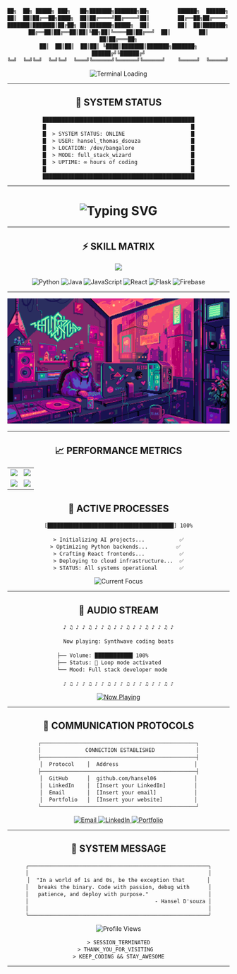 <!-- Retro Terminal Header -->
<div align="center">

```
██╗  ██╗ █████╗ ███╗   ██╗███████╗███████╗██╗         ██████╗  ██████╗ 
██║  ██║██╔══██╗████╗  ██║██╔════╝██╔════╝██║         ██╔══██╗██╔════╝ 
███████║███████║██╔██╗ ██║███████╗█████╗  ██║         ██║  ██║███████╗ 
██╔══██║██╔══██║██║╚██╗██║╚════██║██╔══╝  ██║         ██║  ██║██╔═══██╗
██║  ██║██║  ██║██║ ╚████║███████║███████╗███████╗    ██████╔╝╚██████╔╝
╚═╝  ╚═╝╚═╝  ╚═╝╚═╝  ╚═══╝╚══════╝╚══════╝╚══════╝    ╚═════╝  ╚═════╝ 
```

<img src="https://readme-typing-svg.herokuapp.com?font=Fira+Code&size=22&duration=3000&pause=1000&color=FF61F6&center=true&vCenter=true&multiline=true&width=800&height=100&lines=%3E+ACCESSING+MAINFRAME...;%3E+LOADING+PROFILE_DATA.exe;%3E+CONNECTION+ESTABLISHED+%E2%9C%93;%3E+WELCOME+TO+THE+MATRIX" alt="Terminal Loading">

</div>

---

<div align="center">

## 🔧 SYSTEM STATUS

```
████████████████████████████████████████████████
█                                              █
█  > SYSTEM STATUS: ONLINE                     █
█  > USER: hansel_thomas_dsouza                █
█  > LOCATION: /dev/bangalore                  █
█  > MODE: full_stack_wizard                   █
█  > UPTIME: ∞ hours of coding                 █
█                                              █
████████████████████████████████████████████████
```

</div>

---

<div align="center">

<h1>
  <img src="https://readme-typing-svg.herokuapp.com?font=JetBrains+Mono&size=28&duration=4000&pause=500&color=FF61F6&center=true&vCenter=true&width=900&lines=FULL+STACK+PYTHON+DEV+%E2%9A%A1;AI+%26+ML+EXPLORER+%F0%9F%A4%96;CODE+WIZARD+%F0%9F%A7%99%E2%80%8D%E2%99%82%EF%B8%8F;DIGITAL+ARCHITECT+%F0%9F%8F%97%EF%B8%8F" alt="Typing SVG" />
</h1>

</div>

---

<div align="center">

## ⚡ SKILL MATRIX

<img src="https://skillicons.dev/icons?i=python,java,js,react,flask,firebase,docker,aws,git,github,vscode,linux&theme=dark" />

![Python](https://img.shields.io/badge/Python-FF61F6?style=for-the-badge&logo=python&logoColor=white)
![Java](https://img.shields.io/badge/Java-9B59B6?style=for-the-badge&logo=java&logoColor=white)
![JavaScript](https://img.shields.io/badge/JavaScript-8E44AD?style=for-the-badge&logo=javascript&logoColor=yellow)
![React](https://img.shields.io/badge/React-FF00FF?style=for-the-badge&logo=react&logoColor=white)
![Flask](https://img.shields.io/badge/Flask-FF33CC?style=for-the-badge&logo=flask&logoColor=white)
![Firebase](https://img.shields.io/badge/Firebase-6A0DAD?style=for-the-badge&logo=firebase&logoColor=yellow)

</div>

---

<div align="center">
  <img src="https://github.com/hansel06/hansel06/blob/dbb500cb22e418e98b36b862f25aebbe60638efa/retro.gif" width="1000px">
</div>

---

<div align="center">

## 📈 PERFORMANCE METRICS

<div align="center">

<table>
  <tr>
    <td>
      <img src="https://github-readme-stats.vercel.app/api?username=hansel06&theme=radical&bg_color=000000&title_color=FF61F6&text_color=E1E1E1&icon_color=FF33CC&hide_border=true&border_radius=10" />
    </td>
    <td>
      <img src="https://streak-stats.demolab.com?user=hansel06&theme=radical&background=000000&border=FF61F6&stroke=FF61F6&ring=FF33CC&fire=FF61F6&currStreakLabel=FF33CC&hide_border=true" />
    </td>
  </tr>
  <tr>
    <td>
      <img src="https://github-readme-stats.vercel.app/api/top-langs/?username=hansel06&layout=compact&theme=radical&bg_color=000000&title_color=FF61F6&text_color=E1E1E1&icon_color=FF33CC&hide_border=true" />
    </td>
    <td>
      <img src="https://github-contributor-stats.vercel.app/api?username=hansel06&theme=radical&hide_border=true&combine_all_yearly_contributions=true" />
    </td>
  </tr>
</table>

</div>



## 🚀 ACTIVE PROCESSES

```
[████████████████████████████████████████] 100%
 
> Initializing AI projects...           ✅
> Optimizing Python backends...         ✅  
> Crafting React frontends...           ✅
> Deploying to cloud infrastructure...  ✅
> STATUS: All systems operational       ✅
```

<img src="https://readme-typing-svg.herokuapp.com?font=Fira+Code&size=16&duration=4000&pause=1000&color=FF61F6&center=true&width=600&lines=Currently+working+on%3A+AI-powered+web+apps;Learning%3A+Advanced+MLOps+%26+Cloud+Architecture;Exploring%3A+Computer+Vision+%26+NLP;Building%3A+The+next+big+thing+%F0%9F%9A%80" alt="Current Focus">

</div>

---

<div align="center">

## 🎵 AUDIO STREAM

```
♪ ♫ ♪ ♪ ♫ ♪ ♪ ♫ ♪ ♪ ♫ ♪ ♪ ♫ ♪ ♪ ♫ ♪
                                        
    Now playing: Synthwave coding beats    
                                        
├── Volume: ████████████ 100%          
├── Status: 🔄 Loop mode activated      
└── Mood: Full stack developer mode    
                                        
♪ ♫ ♪ ♪ ♫ ♪ ♪ ♫ ♪ ♪ ♫ ♪ ♪ ♫ ♪ ♪ ♫ ♪
```

[![Now Playing](https://img.shields.io/badge/🎵_Coding_Playlist-FF61F6?style=for-the-badge&logo=spotify&logoColor=white)](https://open.spotify.com/playlist/37i9dQZF1DX7EF8wVxBVhG)

</div>

---

<div align="center">

## 📡 COMMUNICATION PROTOCOLS

```
┌─────────────────────────────────────────────────┐
│              CONNECTION ESTABLISHED             │
├─────────────────────────────────────────────────┤
│  Protocol    │  Address                        │
├─────────────────────────────────────────────────┤
│  GitHub      │  github.com/hansel06            │
│  LinkedIn    │  [Insert your LinkedIn]         │
│  Email       │  [Insert your email]            │
│  Portfolio   │  [Insert your website]          │
└─────────────────────────────────────────────────┘
```

<a href="mailto:your-email@domain.com">
  <img src="https://img.shields.io/badge/Email-FF61F6?style=for-the-badge&logo=gmail&logoColor=white" alt="Email"/>
</a>
<a href="https://linkedin.com/in/your-profile">
  <img src="https://img.shields.io/badge/LinkedIn-FF33CC?style=for-the-badge&logo=linkedin&logoColor=white" alt="LinkedIn"/>
</a>
<a href="https://your-portfolio.com">
  <img src="https://img.shields.io/badge/Portfolio-8E44AD?style=for-the-badge&logo=firefox&logoColor=white" alt="Portfolio"/>
</a>

</div>

---

<div align="center">

## 💾 SYSTEM MESSAGE

```
╭─────────────────────────────────────────────────────────╮
│                                                         │
│  "In a world of 1s and 0s, be the exception that       │
│   breaks the binary. Code with passion, debug with      │
│   patience, and deploy with purpose."                   │
│                                        - Hansel D'souza │
│                                                         │
╰─────────────────────────────────────────────────────────╯
```

<img src="https://komarev.com/ghpvc/?username=hansel06&color=FF61F6&style=for-the-badge&label=VISITORS" alt="Profile Views"/>

```
> SESSION_TERMINATED
> THANK_YOU_FOR_VISITING  
> KEEP_CODING && STAY_AWESOME
```

</div>

---
